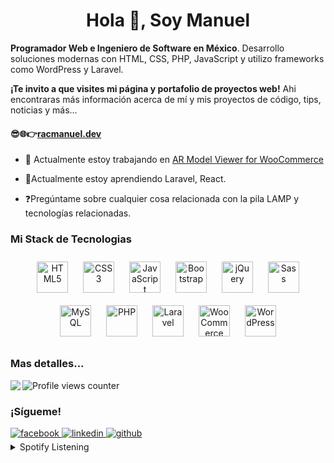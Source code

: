 # **<div align="center">Hola 👋, Soy Manuel</div>**  
  

**Programador Web e Ingeniero de Software en México**. Desarrollo soluciones modernas con HTML, CSS, PHP, JavaScript y utilizo frameworks como WordPress y Laravel.  
  

**¡Te invito a que visites mi página y portafolio de proyectos web!** Ahi encontraras más información acerca de mí y mis proyectos de código, tips, noticias y más...  
  

#### 😎🌐👉[racmanuel.dev](https://racmanuel/dev)   
  

- 🔭 Actualmente estoy trabajando en [AR Model Viewer for WooCommerce](https://github.com/racmanuel/ar-model-viewer-for-woocommerce)  
  

- 🌱Actualmente estoy aprendiendo Laravel, React.  
  

- ❓Pregúntame sobre cualquier cosa relacionada con la pila LAMP y tecnologías relacionadas.  
  



### Mi Stack de Tecnologias  
<div align="center">  
<a href="https://en.wikipedia.org/wiki/HTML5" target="_blank"><img style="margin: 10px" src="https://profilinator.rishav.dev/skills-assets/html5-original-wordmark.svg" alt="HTML5" height="50" /></a>  
<a href="https://www.w3schools.com/css/" target="_blank"><img style="margin: 10px" src="https://profilinator.rishav.dev/skills-assets/css3-original-wordmark.svg" alt="CSS3" height="50" /></a>  
<a href="https://www.javascript.com/" target="_blank"><img style="margin: 10px" src="https://profilinator.rishav.dev/skills-assets/javascript-original.svg" alt="JavaScript" height="50" /></a>  
<a href="https://getbootstrap.com/docs/3.4/javascript/" target="_blank"><img style="margin: 10px" src="https://profilinator.rishav.dev/skills-assets/bootstrap-plain.svg" alt="Bootstrap" height="50" /></a>  
<a href="https://jquery.com/" target="_blank"><img style="margin: 10px" src="https://profilinator.rishav.dev/skills-assets/jquery.png" alt="jQuery" height="50" /></a>  
<a href="https://sass-lang.com/" target="_blank"><img style="margin: 10px" src="https://profilinator.rishav.dev/skills-assets/sass-original.svg" alt="Sass" height="50" /></a>  
<a href="https://www.mysql.com/" target="_blank"><img style="margin: 10px" src="https://profilinator.rishav.dev/skills-assets/mysql-original-wordmark.svg" alt="MySQL" height="50" /></a>  
<a href="https://www.php.net/" target="_blank"><img style="margin: 10px" src="https://profilinator.rishav.dev/skills-assets/php-original.svg" alt="PHP" height="50" /></a>  
<a href="https://laravel.com/" target="_blank"><img style="margin: 10px" src="https://profilinator.rishav.dev/skills-assets/laravel-plain-wordmark.svg" alt="Laravel" height="50" /></a>  
<a href="https://woocommerce.com/" target="_blank"><img style="margin: 10px" src="https://profilinator.rishav.dev/skills-assets/woocommerce.png" alt="WooCommerce" height="50" /></a>  
<a href="https://wordpress.com/" target="_blank"><img style="margin: 10px" src="https://profilinator.rishav.dev/skills-assets/wordpress.png" alt="WordPress" height="50" /></a>  
</div>  



### Mas detalles...  
<img src="https://github-readme-stats.vercel.app/api/top-langs/?username=racmanuel&hide_border=true&layout=compact" align="left" />  

![Profile views counter](https://komarev.com/ghpvc/?username=racmanuel&&style=flat-square)  
  



### ¡Sígueme!  
<a href="https://www.facebook.com/racmanuel" target="_blank">
<img src=https://img.shields.io/badge/facebook-%232E87FB.svg?&style=for-the-badge&logo=facebook&logoColor=white alt=facebook style="margin-bottom: 5px;" />
</a>
<a href="https://linkedin.com/in/racmanuel" target="_blank">
<img src=https://img.shields.io/badge/linkedin-%231E77B5.svg?&style=for-the-badge&logo=linkedin&logoColor=white alt=linkedin style="margin-bottom: 5px;" />
</a>
<a href="https://github.com/racmanuel" target="_blank">
<img src=https://img.shields.io/badge/github-%2324292e.svg?&style=for-the-badge&logo=github&logoColor=white alt=github style="margin-bottom: 5px;" />
</a>  
  

<br/>  

<details><summary> Spotify Listening </summary><div align="center"><img src="https://spotify-github-profile.vercel.app/api/view?uid=ra_cm&cover_image=true&theme=default&show_offline=false" /></div></details>
<br />
